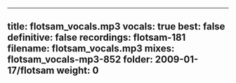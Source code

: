 
---
title: flotsam_vocals.mp3
vocals: true
best: false
definitive: false
recordings: flotsam-181
filename: flotsam_vocals.mp3
mixes: flotsam_vocals-mp3-852
folder: 2009-01-17/flotsam
weight: 0
---
